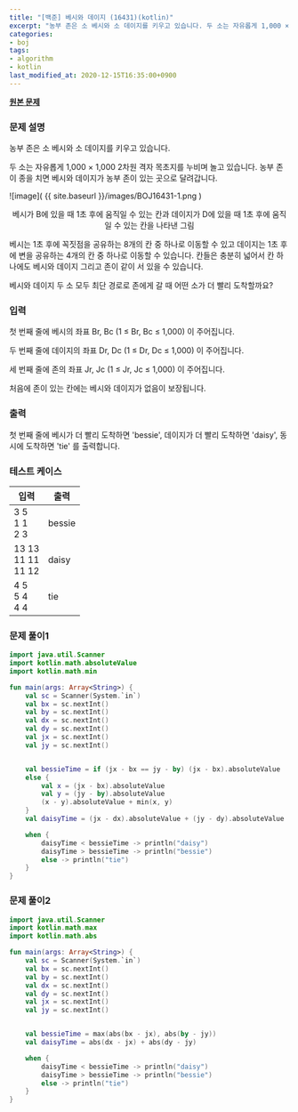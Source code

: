 ```yaml
---
title: "[백준] 베시와 데이지 (16431)(kotlin)"
excerpt: "농부 존은 소 베시와 소 데이지를 키우고 있습니다. 두 소는 자유롭게 1,000 × 1,000 2차원 격자 목초지를 누비며 놀고 있습니다. 농부 존이 종을 치면 베시와 데이지가 농부 존이 있는 곳으로 달려갑니다. 베시와 데이지 두 소 모두 최단 경로로 존에게 갈 때 어떤 소가 더 빨리 도착할까요?"
categories:
- boj
tags:
- algorithm
- kotlin
last_modified_at: 2020-12-15T16:35:00+0900
---
```


**[원본 문제](https://www.acmicpc.net/problem/16431)**

### 문제 설명

농부 존은 소 베시와 소 데이지를 키우고 있습니다.

두 소는 자유롭게 1,000 × 1,000 2차원 격자 목초지를 누비며 놀고 있습니다. 농부 존이 종을 치면 베시와 데이지가 농부 존이 있는 곳으로 달려갑니다. 

![image]( {{ site.baseurl }}/images/BOJ16431-1.png )

<p style="text-align: center;">베시가 B에 있을 때 1초 후에 움직일 수 있는 칸과 데이지가 D에 있을 때 1초 후에 움직일 수 있는 칸을 나타낸 그림</p>
 
베시는 1초 후에 꼭짓점을 공유하는 8개의 칸 중 하나로 이동할 수 있고 데이지는 1초 후에 변을 공유하는 4개의 칸 중 하나로 이동할 수 있습니다. 칸들은 충분히 넓어서 칸 하나에도 베시와 데이지 그리고 존이 같이 서 있을 수 있습니다. 

베시와 데이지 두 소 모두 최단 경로로 존에게 갈 때 어떤 소가 더 빨리 도착할까요?

### 입력

첫 번째 줄에 베시의 좌표 Br, Bc (1 ≤ Br, Bc ≤ 1,000) 이 주어집니다.

두 번째 줄에 데이지의 좌표 Dr, Dc (1 ≤ Dr, Dc ≤ 1,000) 이 주어집니다.

세 번째 줄에 존의 좌표 Jr, Jc (1 ≤ Jr, Jc ≤ 1,000) 이 주어집니다.

처음에 존이 있는 칸에는 베시와 데이지가 없음이 보장됩니다.

### 출력

첫 번째 줄에 베시가 더 빨리 도착하면 'bessie', 데이지가 더 빨리 도착하면 'daisy', 동시에 도착하면 'tie' 를 출력합니다.

### 테스트 케이스

|입력|출력|
|-----|-----|
|3 5<br>1 1<br>2 3|bessie|
|13 13<br>11 11<br>11 12|daisy|
|4 5<br>5 4<br>4 4|tie|

### 문제 풀이1 
```kotlin
import java.util.Scanner
import kotlin.math.absoluteValue
import kotlin.math.min

fun main(args: Array<String>) {
    val sc = Scanner(System.`in`)
    val bx = sc.nextInt()
    val by = sc.nextInt()
    val dx = sc.nextInt()
    val dy = sc.nextInt()
    val jx = sc.nextInt()
    val jy = sc.nextInt()


    val bessieTime = if (jx - bx == jy - by) (jx - bx).absoluteValue
    else {
        val x = (jx - bx).absoluteValue
        val y = (jy - by).absoluteValue
        (x - y).absoluteValue + min(x, y)
    }
    val daisyTime = (jx - dx).absoluteValue + (jy - dy).absoluteValue

    when {
        daisyTime < bessieTime -> println("daisy")
        daisyTime > bessieTime -> println("bessie")
        else -> println("tie")
    }
}
```

### 문제 풀이2
```kotlin
import java.util.Scanner
import kotlin.math.max
import kotlin.math.abs

fun main(args: Array<String>) {
    val sc = Scanner(System.`in`)
    val bx = sc.nextInt()
    val by = sc.nextInt()
    val dx = sc.nextInt()
    val dy = sc.nextInt()
    val jx = sc.nextInt()
    val jy = sc.nextInt()


    val bessieTime = max(abs(bx - jx), abs(by - jy))
    val daisyTime = abs(dx - jx) + abs(dy - jy)

    when {
        daisyTime < bessieTime -> println("daisy")
        daisyTime > bessieTime -> println("bessie")
        else -> println("tie")
    }
}
```
